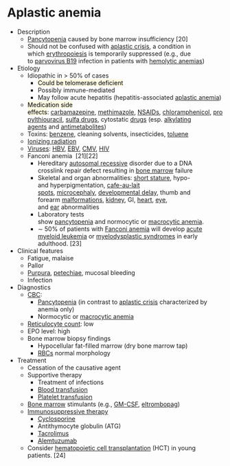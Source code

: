 # Aplastic anemia
- Description
    - [Pancytopenia](https://next.amboss.com/us/article/Ln0wFg#Z8e20b73baa901db582feedc7c8a267df) caused by bone marrow insufficiency [20]
    - Should not be confused with [aplastic crisis](https://next.amboss.com/us/article/GT0BH2#Z3485ac2ff95c8802d056aba6dc33bdd7), a condition in which [erythropoiesis](https://next.amboss.com/us/article/ln0vtg#Z787f52f0346c9894267b3bd22d876af8) is temporarily suppressed (e.g., due to [parvovirus B19](https://next.amboss.com/us/article/Pn0Wtg#Zec207db0f7e1c04f7e76450a7d772ad9) infection in patients with [hemolytic anemias](https://next.amboss.com/us/article/rT0fH2#Z958cf76990e9ccf502442ead34e224b0))
- Etiology
    - Idiopathic in > 50% of cases
        - <mark style="background: #FFF3A34A;">Could be telomerase deficient</mark>
        - Possibly immune-mediated
        - May follow acute hepatitis (hepatitis-associated [aplastic anemia](https://next.amboss.com/us/article/6T0j72#Z29436f8465776b6bdd235b45db5aeab5))
    - <mark style="background: #FFF3A34A;">Medication side effects</mark>: [carbamazepine](https://next.amboss.com/us/article/-N0Ddg#Zb42030a33ee6196d376ee73775500933), [methimazole](https://next.amboss.com/us/article/Fm0ghg#Zf0b3b2318c2c4bafdaf006656d97f472), [NSAIDs](https://next.amboss.com/us/article/BN0zWg#Z6d53b6cfe3376a70645a5c797293e56a), [chloramphenicol](https://next.amboss.com/us/article/mm0VTg#Zb7986751220aac2d9d37b4a81946774b), [propylthiouracil](https://next.amboss.com/us/article/Fm0ghg#Z316645b90ecd3f5a872357c0255f1b21), [sulfa drugs](https://next.amboss.com/us/article/mm0VTg#Ze5643518b44b505b8ca23a9979f4c46a), cytostatic [drugs](https://next.amboss.com/us/article/OH0Iqh#Zb6092b13eaa87d56098de697bde43bdc) (esp. [alkylating agents](https://next.amboss.com/us/article/4m03fg#Zb2e2f957b1930d98bb98637139b5a418) and [antimetabolites](https://next.amboss.com/us/article/4m03fg#Zdbb54a2d03736c5173002cce3d375473)) 
    - Toxins: [benzene](https://next.amboss.com/us/article/050eig#Zee7883c5f217ee141dfb38e7725d1bb6), cleaning solvents, insecticides, [toluene](https://next.amboss.com/us/article/050eig#Z3646691d60dd67f6faf427a58b47a87d)
    - [Ionizing radiation](https://next.amboss.com/us/article/WM0Png#Zc4389e9049b53cade58fa5f794deed44)
    - [Viruses](https://next.amboss.com/us/article/Pn0Wtg#Zcdc83877f75d9d9b9a07ece6544f646c): [HBV](https://next.amboss.com/us/article/Pn0Wtg#Z8045a0f1e7deea6f3ab44b70d77653d8), [EBV](https://next.amboss.com/us/article/Mf0M52#Z3dc5e5e8167ee0fcff3292d08c7a19b2), [CMV](https://next.amboss.com/us/article/Mf0M52#Zad44d620172736914bbe3c52435de665), [HIV](https://next.amboss.com/us/article/mf0V52#Z318c3fdbcf10c252f3453a2394e29d91)
    - Fanconi anemia  [21][22]
        - Hereditary [autosomal recessive](https://next.amboss.com/us/article/y50d5g#Z5f0a3680e1058c2dc386ace473087d6f) disorder due to a DNA crosslink repair defect resulting in [bone marrow](https://next.amboss.com/us/article/ln0vtg#Zba672ce639f8a71189c3b29114401a54) failure
        - Skeletal and organ abnormalities: [short stature](https://next.amboss.com/us/article/c40aRT#Zc10f9f30073def93e59aa30e1dd2ebe8), hypo- and hyperpigmentation, [cafe-au-lait spots](https://next.amboss.com/us/article/Rk0lnT#Zcf0203df4b065da44e88b8e565b142f0), [microcephaly](https://next.amboss.com/us/article/sG0t03#Zeb6c854492d76c32a50f0eb47a3ba501), [developmental delay](https://next.amboss.com/us/article/b40H3T#Zbb5c18671580d9f7c4969e9293838072), thumb and forearm [malformations](https://next.amboss.com/us/article/vo0AdS#Za2917144496685a377f046c65f8f8102), [kidney](https://next.amboss.com/us/article/m60VlS#Z517d2cc21845787cbf2c6ff27c21cd8e), GI, [heart](https://next.amboss.com/us/article/Up0bKS#Z4e3e2c1885949b623580f92078d56c7d), [eye](https://next.amboss.com/us/article/cp0aoS#Z59567810bfa0760228f174d87f18477b), and [ear](https://next.amboss.com/us/article/dp0ooS#Z8dd8e7823b54e8fa23ebef7581c7073d) abnormalities
        - Laboratory tests show [pancytopenia](https://next.amboss.com/us/article/Ln0wFg#Z8e20b73baa901db582feedc7c8a267df) and normocytic or [macrocytic anemia](https://next.amboss.com/us/article/6T0j72#Z0fbd30a58e586ad7b0e3ae2485e81c34).
        - ∼ 50% of patients with [Fanconi anemia](https://next.amboss.com/us/article/6T0j72#Z78e1e57e8fa336173ffbe7db58f00dfa) will develop [acute myeloid leukemia](https://next.amboss.com/us/article/iT0Jq2#Zdf106029b619b896fe5d8c0363d4258b) or [myelodysplastic syndromes](https://next.amboss.com/us/article/3T0Sq2#Zfda61924b603eb5304faf491e8ded93f) in early adulthood. [23]
- Clinical features
    - Fatigue, malaise
    - Pallor
    - [Purpura](https://next.amboss.com/us/article/_405NT#Zc8dd5ca664223e28e1b5912fb7e2b52b), [petechiae](https://next.amboss.com/us/article/_405NT#Z407bfee1be646713a1d7c946d9f4d4f0), mucosal bleeding
    - Infection
- Diagnostics
    - [CBC](https://next.amboss.com/us/article/Ln0wFg#Z4ccf935251884533761ac0c529e17a64):
        - [Pancytopenia](https://next.amboss.com/us/article/Ln0wFg#Z8e20b73baa901db582feedc7c8a267df) (in contrast to [aplastic crisis](https://next.amboss.com/us/article/GT0BH2#Z3485ac2ff95c8802d056aba6dc33bdd7) characterized by anemia only)
        - Normocytic or [macrocytic anemia](https://next.amboss.com/us/article/6T0j72#Z0fbd30a58e586ad7b0e3ae2485e81c34)
    - [Reticulocyte count](https://next.amboss.com/us/article/Ln0wFg#Z37f204db819fcaa9c72ca89c4eeaf538): low
    - EPO level: high
    - Bone marrow biopsy findings
        - Hypocellular fat-filled marrow (dry bone marrow tap) 
        - [RBCs](https://next.amboss.com/us/article/ln0vtg#Z79ddb9a0dd4dbd469d90aef3521a5f94) normal morphology
- Treatment
    - Cessation of the causative agent
    - Supportive therapy
        - Treatment of infections
        - [Blood transfusion](https://next.amboss.com/us/article/2M0TLg#Z0d767a500a4efcb1314a93ab2616de44)
        - [Platelet transfusion](https://next.amboss.com/us/article/2M0TLg#Zc708b1fe0f461e690573be05eb7425de)
    - [Bone marrow](https://next.amboss.com/us/article/ln0vtg#Zba672ce639f8a71189c3b29114401a54) stimulants (e.g., [GM-CSF](https://next.amboss.com/us/article/ln0vtg#Zc843c5ea1106e455602ffb309efa4e19), [eltrombopag](https://next.amboss.com/us/article/4p03pS#Z3f29e655cfedd6499531786004fa774f))
    - [Immunosuppressive therapy](https://next.amboss.com/us/article/qM0Cpg#Zbe2f99ecf3c73cc831a5c78ef2226ffd) 
        - [Cyclosporine](https://next.amboss.com/us/article/qM0Cpg#Z69f1635e725a4935e6da3c5c4bf6c9e3)
        - Antithymocyte globulin (ATG)
        - [Tacrolimus](https://next.amboss.com/us/article/qM0Cpg#Z7f3ef7ccf6c5e96bbef9512146310202)
        - [Alemtuzumab](https://next.amboss.com/us/article/qM0Cpg#Ze7845fc8e843cce720bb30f34339ed30) 
    - Consider [hematopoietic cell transplantation](https://next.amboss.com/us/article/gn0Fsg#Za618edd4a5927604448cdc70d4c16172) (HCT) in young patients. [24]